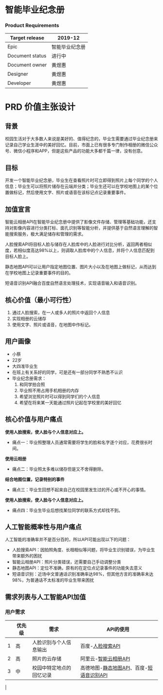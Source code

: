 # 智能毕业纪念册

### Product Requirements
|Target release|2019-12|
|---|---|
|Epic|智能毕业纪念册|
|Document status|进行中|
|Document owner|黄煜惠|
|Designer|黄煜惠|
|Developer|黄煜惠|

# PRD 价值主张设计
## 背景
校园生活对于大多数人来说是美好的、值得纪念的，毕业生需要通过毕业纪念册来记录自己学业生涯中的美好回忆。目前，市面上已有很多专门制作相册的微信公众号、微信小程序和APP，但是这些产品的功能大多都千篇一律，没有创意。

## 目标
开发一个智能毕业纪念册，毕业生在查看照片时可立即得到照片上每个同学的个人信息；毕业生可以将照片储存在云端并分类；毕业生还可以在学校地图上的某个位置做标记，然后使用文字、照片或语音在该标记点记录重要事件。

## 加值宣言
智能云相册API在智能毕业纪念册中提供了影像文件存储、管理等基础功能，还支持对影像内容进行分类打标、面孔识别等智能分析，并提供基于自然语言理解的智能搜索服务，极大满足储存和管理的需求。

人脸搜索API将目标人脸与储存在人脸库中的人脸进行对比分析，返回两者相似度，若相似度高达98%以上，则调取人脸库中的个人信息，并将个人信息匹配到目标人脸上。

静态地图API可以让用户指定地图位置、图片大小以及在地图上做标记，从而达到在学校地图上记录重要事件的目的。

短语音识别API融合百度自然语言处理技术，实现语音输入和语音识别。

## 核心价值（最小可行性）
1. 通过人脸搜索，在一人或多人的照片中返回个人信息
2. 实现相册的云储存
3. 使用文字、照片或语音，在地图中作标记。

## 用户画像
- 小蔡
- 22岁
- 大四准毕业生
- 在班上有关系好的同学，可是还有一部分同学不熟悉不认识
- 毕业纪念册需求：
    1. 和同学拍合照
    2. 毕业照不用占用手机相册的内存
    3. 希望浏览照片时可以得到同学们的个人信息
    4. 希望在将来某一天能通过照片记起在学校里的美好回忆


## 核心价值与用户痛点

**使用人脸搜索，使人脸与个人信息对应上。**
- 痛点一：毕业照整理人员通常需要将学生的脸和名字逐个对应，花费很长时间。

**使用云相册**
- 痛点二：毕业照太多难以储存但是又不舍得删除。

**结合地图位置，记录特别的事件**
- 痛点三：毕业生回想不起来自己在校园里发生过的开心或不开心的事情。

**使用人脸搜索，使人脸与个人信息对应上。**
- 痛点四：毕业生毕业后想找某位同学的联系方式却找不到。

## 人工智能概率性与用户痛点
人工智能的准确率并不是百分百的，所以API可能出现以下的问题：
- 人脸搜索API：因拍照角度、长相相似等问题，将毕业生识别错误，为毕业生带来额外的困扰
- 智能云相册API：照片分类错误，还需要自己手动调整分类
- 静态地图API：定位不准确，原有的在定位点记录事件的功能失去意义
- 短语音识别：近场中文普通话识别准确率达98%，但其他方言的准确率未达98%，为普通话不太标准的毕业生带来困扰

## 需求列表与人工智能API加值

### 用户需求
| |优先级|需求|API的使用|
|---|---|---|---|
|1|高|人脸识别与个人信息输出|百度-[人脸搜索API](https://ai.baidu.com/tech/face/search)|
|2|高|照片的云存储|阿里云-[智能云相册API](https://help.aliyun.com/document_detail/59902.html?spm=5176.10609282.905295.17.469838010yyDq4)|
|3|中|校园中特定地点的回忆记录|高德地图-[静态地图API](https://lbs.amap.com/api/webservice/guide/api/staticmaps)、百度-[短语音识别API](https://ai.baidu.com/tech/speech/asr)
|

